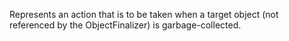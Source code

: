 Represents an action that is to be taken when a target object (not referenced by the ObjectFinalizer) is garbage-collected.